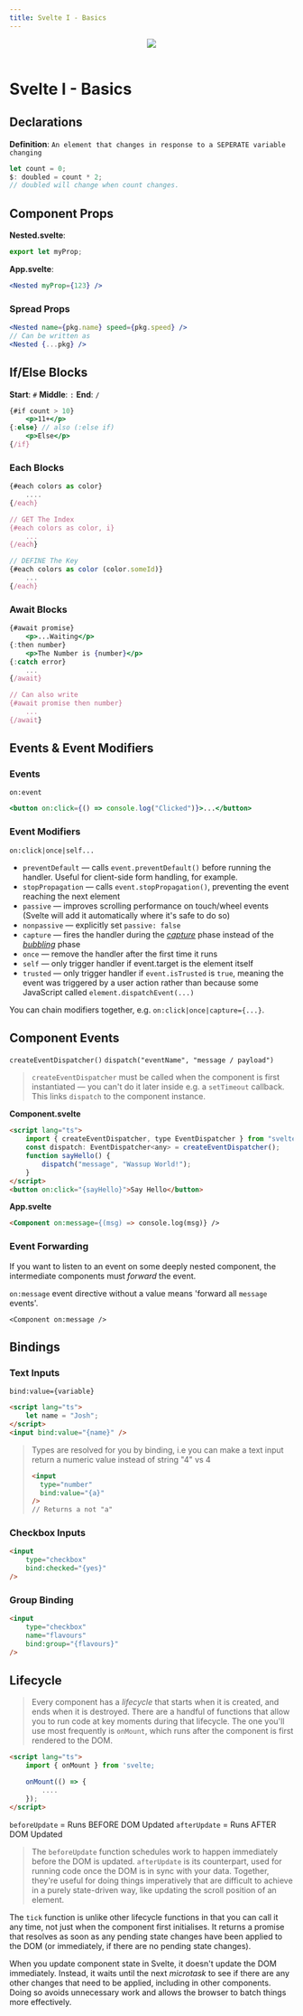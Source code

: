 ```yaml
---
title: Svelte I - Basics
---
```


<script setup>
	import GradientText from '/components/GradientText.vue'
</script>
<link href="https://fonts.googleapis.com/css2?family=Oswald&display=swap" rel="stylesheet">

<center><img src='https://i.imgur.com/tLjkD58.png' /></center><br />

# <GradientText from='#f12711' to='#f5af19' font='Oswald'>Svelte I - Basics</GradientText>

## Declarations

**Definition**: `An element that changes in response to a SEPERATE variable changing`

```js
let count = 0;
$: doubled = count * 2;
// doubled will change when count changes.
```

## Component Props

**Nested.svelte**:

```js
export let myProp;
```

**App.svelte**:

```jsx
<Nested myProp={123} />
```

### Spread Props

```jsx
<Nested name={pkg.name} speed={pkg.speed} />
// Can be written as
<Nested {...pkg} />
```

## If/Else Blocks

**Start**: `#`
**Middle**: `:`
**End**: `/`

```jsx
{#if count > 10}
	<p>11+</p>
{:else} // also (:else if)
	<p>Else</p>
{/if}
```

### Each Blocks

```jsx
{#each colors as color}
	....
{/each}

// GET The Index
{#each colors as color, i}
	...
{/each}

// DEFINE The Key
{#each colors as color (color.someId)}
	...
{/each}
```

### Await Blocks

```jsx
{#await promise}
	<p>...Waiting</p>
{:then number}
	<p>The Number is {number}</p>
{:catch error}
	...
{/await}

// Can also write
{#await promise then number}
	...
{/await}
```

## Events & Event Modifiers

### Events

`on:event`

```jsx
<button on:click={() => console.log("Clicked")}>...</button>
```

### Event Modifiers

`on:click|once|self...`

- `preventDefault` — calls `event.preventDefault()` before running the handler. Useful for client-side form handling, for example.
- `stopPropagation` — calls `event.stopPropagation()`, preventing the event reaching the next element
- `passive` — improves scrolling performance on touch/wheel events (Svelte will add it automatically where it's safe to do so)
- `nonpassive` — explicitly set `passive: false`
- `capture` — fires the handler during the [_capture_](https://developer.mozilla.org/en-US/docs/Learn/JavaScript/Building_blocks/Events#event_capture) phase instead of the [_bubbling_](https://developer.mozilla.org/en-US/docs/Learn/JavaScript/Building_blocks/Events#event_bubbling) phase
- `once` — remove the handler after the first time it runs
- `self` — only trigger handler if event.target is the element itself
- `trusted` — only trigger handler if `event.isTrusted` is `true`, meaning the event was triggered by a user action rather than because some JavaScript called `element.dispatchEvent(...)`

You can chain modifiers together, e.g. `on:click|once|capture={...}`.

## Component Events

`createEventDispatcher()`
`dispatch("eventName", "message / payload")`

> `createEventDispatcher` must be called when the component is first instantiated — you can't do it later inside e.g. a `setTimeout` callback. This links `dispatch` to the component instance.

**Component.svelte**

```html
<script lang="ts">
	import { createEventDispatcher, type EventDispatcher } from "svelte";
	const dispatch: EventDispatcher<any> = createEventDispatcher();
	function sayHello() {
		dispatch("message", "Wassup World!");
	}
</script>
<button on:click="{sayHello}">Say Hello</button>
```

**App.svelte**

```html
<Component on:message={(msg) => console.log(msg)} />
```

### Event Forwarding

If you want to listen to an event on some deeply nested component, the intermediate components must _forward_ the event.

`on:message` event directive without a value means 'forward all `message` events'.

`<Component on:message />`

## Bindings

### Text Inputs

`bind:value={variable}`

```html
<script lang="ts">
	let name = "Josh";
</script>
<input bind:value="{name}" />
```

> Types are resolved for you by binding, i.e you can make a text input return a numeric value instead of string "4" vs 4
>
> ```html
> <input
> 	type="number"
> 	bind:value="{a}"
> />
> // Returns a not "a"
> ```

### Checkbox Inputs

```html
<input
	type="checkbox"
	bind:checked="{yes}"
/>
```

### Group Binding

```html
<input
	type="checkbox"
	name="flavours"
	bind:group="{flavours}"
/>
```

## Lifecycle

> Every component has a _lifecycle_ that starts when it is created, and ends when it is destroyed. There are a handful of functions that allow you to run code at key moments during that lifecycle. The one you'll use most frequently is `onMount`, which runs after the component is first rendered to the DOM.

```html
<script lang="ts">
	import { onMount } from 'svelte;

	onMount(() => {
		....
	});
</script>
```

`beforeUpdate` = Runs BEFORE DOM Updated
`afterUpdate` = Runs AFTER DOM Updated

> The `beforeUpdate` function schedules work to happen immediately before the DOM is updated. `afterUpdate` is its counterpart, used for running code once the DOM is in sync with your data.
> Together, they're useful for doing things imperatively that are difficult to achieve in a purely state-driven way, like updating the scroll position of an element.

The `tick` function is unlike other lifecycle functions in that you can call it any time, not just when the component first initialises. It returns a promise that resolves as soon as any pending state changes have been applied to the DOM (or immediately, if there are no pending state changes).

When you update component state in Svelte, it doesn't update the DOM immediately. Instead, it waits until the next _microtask_ to see if there are any other changes that need to be applied, including in other components. Doing so avoids unnecessary work and allows the browser to batch things more effectively.

